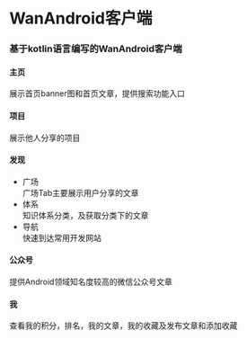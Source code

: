 # WanAndroid客户端
### 基于kotlin语言编写的WanAndroid客户端
#### 主页
展示首页banner图和首页文章，提供搜索功能入口
#### 项目
展示他人分享的项目
#### 发现
* 广场  
广场Tab主要展示用户分享的文章
* 体系  
知识体系分类，及获取分类下的文章
* 导航  
快速到达常用开发网站
#### 公众号
提供Android领域知名度较高的微信公众号文章
#### 我
查看我的积分，排名，我的文章，我的收藏及发布文章和添加收藏
